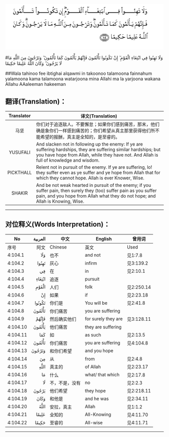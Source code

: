 ![004:104](images/004_104.gif)

#وَلَا تَهِنُوا فِي ابْتِغَاءِ الْقَوْمِ ۖ إِنْ تَكُونُوا تَأْلَمُونَ فَإِنَّهُمْ يَأْلَمُونَ كَمَا تَأْلَمُونَ ۖ وَتَرْجُونَ مِنَ اللَّهِ مَا لَا يَرْجُونَ ۗ وَكَانَ اللَّهُ عَلِيمًا حَكِيمًا 

##Wala tahinoo fee ibtighai alqawmi in takoonoo talamoona fainnahum yalamoona kama talamoona watarjoona mina Allahi ma la yarjoona wakana Allahu AAaleeman hakeeman 

## 翻译(Translation)：

| Translator | 译文(Translation)                                            |
| :--------: | ------------------------------------------------------------ |
|    马坚    | 你们对于追逐敌人。不要懈怠；如果你们感到痛苦，那末，他们确是象你们一样感到痛苦的；你们希望从真主那里获得他们所不能希望的报酬，真主是全知的，是至睿的。 |
|  YUSUFALI  | And slacken not in following up the enemy: If ye are suffering hardships, they are suffering similar hardships; but you have hope from Allah, while they have not. And Allah is full of knowledge and wisdom. |
| PICKTHALL  | Relent not in pursuit of the enemy. If ye are suffering, lo! they suffer even as ye suffer and ye hope from Allah that for which they cannot hope. Allah is ever Knower, Wise. |
|   SHAKIR   | And be not weak hearted in pursuit of the enemy; if you suffer pain, then surely they (too) suffer pain as you suffer pain, and you hope from Allah what they do not hope; and Allah is Knowing, Wise. |

---

## 对位释义(Words Interpretation)：

| No   | العربية | 中文    | English | 曾用词 |
| ---- | ------: | ------- | ------- | ------ |
| 序号 |    阿文 | Chinese | 英文    | Used   |
| 4:104.1  | وَلَا    | 也不           | and not             | 见1:7.8    |
| 4:104.2  | تَهِنُوا  | 灰心           | infirm              | 见3:139.2  |
| 4:104.3  | فِي     | 在             | in                  | 见2:10.1   |
| 4:104.4  | ابْتِغَاءِ | 追逐           | pursuit             |            |
| 4:104.5  | الْقَوْمِ  | 人们           | folk                | 见2:250.14 |
| 4:104.6  | إِنْ     | 如果           | if                  | 见2:23.18  |
| 4:104.7  | تَكُونُوا | 你们是         | You will be         | 见2:41.8   |
| 4:104.8  | تَأْلَمُونَ | 你们痛苦       | you are suffering   |            |
| 4:104.9  | فَإِنَّهُمْ  | 然后确实他们   | for surely they are | 见3:128.11 |
| 4:104.10 | يَأْلَمُونَ | 他们痛苦       | they are suffering  |            |
| 4:104.11 | كَمَا    | 如             | as such             | 见2:13.5   |
| 4:104.12 | تَأْلَمُونَ | 你们痛苦       | you are suffering   | 见4:104.8  |
| 4:104.13 | وَتَرْجُونَ | 和你们希望     | and you hope        |            |
| 4:104.14 | مِنَ     | 从             | from                | 见2:4.8    |
| 4:104.15 | اللَّهِ   | 真主的         | of Allah            | 见2:23.17  |
| 4:104.16 | مَا     | 什么           | what/ that which    | 见2:17.8   |
| 4:104.17 | لَا     | 不，不是，没有 | no                  | 见2:2.3    |
| 4:104.18 | يَرْجُونَ  | 他们希望       | they hope           | 见2:218.11 |
| 4:104.19 | وَكَانَ   | 和他是         | and he was          | 见2:34.11  |
| 4:104.20 | اللَّهُ   | 安拉，真主     | Allah               | 见1:1.2    |
| 4:104.21 | عَلِيمًا  | 全知的         | All-Knowing         | 见4:11.70  |
| 4:104.22 | حَكِيمًا  | 至睿的         | All-wise            | 见4:11.71  |

---
